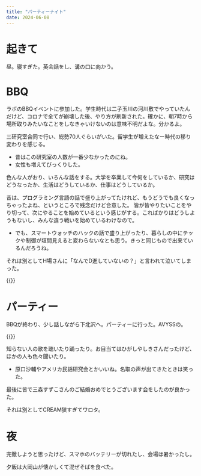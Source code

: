```yaml
---
title: "パーティーナイト"
date: 2024-06-08
---
```


# 起きて
昼。寝すぎた。英会話をし、溝の口に向かう。

# BBQ

ラボのBBQイベントに参加した。学生時代は二子玉川の河川敷でやっていたんだけど、コロナで全てが崩壊した後、やり方が刷新された。確かに、朝7時から場所取りみたいなことをしなきゃいけないのは意味不明だよな。分かるよ。

三研究室合同で行い、総勢70人ぐらいがいた。留学生が増えたなー時代の移り変わりを感じる。
- 昔はこの研究室の人数が一番少なかったのにね。
- 女性も増えてびっくりした。

色んな人がおり、いろんな話をする。大学を卒業して今何をしているか、研究はどうなったか、生活はどうしているか、仕事はどうしているか。

昔は、プログラミング言語の話で盛り上がってたけれど、もうどうでも良くなっちゃったよね、というところで残念だけど合意した。
皆が皆やりたいことをやり切って、次にやることを始めているという感じがする。こればかりはどうしようもないし、みんな違う戦いを始めているわけなので。
- でも、スマートウォッチのハックの話で盛り上がったり、暮らしの中にテックや制御が垣間見えると変わらないなとも思う。きっと同じもので出来ているんだろうね。

それは別としてH場さんに「なんでD進していないの？」と言われて泣いてしまった。

{{<tweet user="dango_bot" id="1799335669128692095">}}
# パーティー
BBQが終わり、少し話しながら下北沢へ。パーティーに行った。AVYSSの。

{{<tweet user="dango_bot" id="1798328811513340170">}}

知らない人の歌を聴いたり踊ったり。お目当てはひがしやしきさんだったけど、ほかの人も色々聞いたり。
- 原口沙輔やアメリカ民謡研究会とかいいね。名取の声が出てきたときは笑った。

最後に皆で三森すずこさんのご結婚おめでとうございます会をしたのが良かった。

それは別としてCREAM狭すぎてワロタ。

# 夜
完徹しようと思ったけど、スマホのバッテリーが切れたし、会場は暑かったし。

夕飯は大岡山が懐かしくて混ぜそばを食べた。